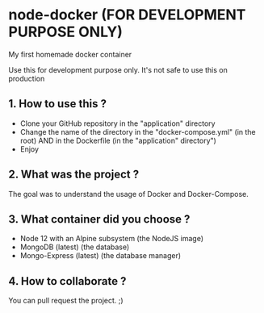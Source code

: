 # node-docker (FOR DEVELOPMENT PURPOSE ONLY)
My first homemade docker container

Use this for development purpose only. It's not safe to use this on production

## 1. How to use this ?
- Clone your GitHub repository in the "application" directory
- Change the name of the directory in the "docker-compose.yml" (in the root) AND in the Dockerfile (in the "application" directory")
- Enjoy

## 2. What was the project ?
The goal was to understand the usage of Docker and Docker-Compose.

## 3. What container did you choose ?
- Node 12 with an Alpine subsystem (the NodeJS image)
- MongoDB (latest) (the database)
- Mongo-Express (latest) (the database manager)

## 4. How to collaborate ?
You can pull request the project. ;)
